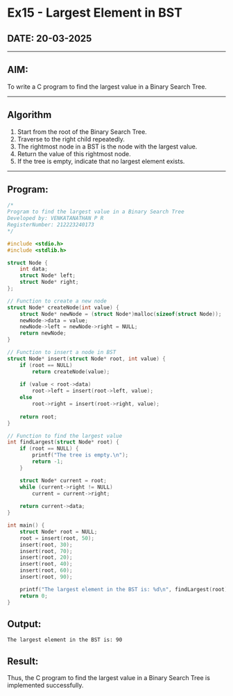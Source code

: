 # Ex15 - Largest Element in BST

## DATE: 20-03-2025

---

## AIM:
To write a C program to find the largest value in a Binary Search Tree.

---

## Algorithm

1. Start from the root of the Binary Search Tree.  
2. Traverse to the right child repeatedly.  
3. The rightmost node in a BST is the node with the largest value.  
4. Return the value of this rightmost node.  
5. If the tree is empty, indicate that no largest element exists.

---

## Program:

```c
/*
Program to find the largest value in a Binary Search Tree
Developed by: VENKATANATHAN P R
RegisterNumber: 212223240173
*/

#include <stdio.h>
#include <stdlib.h>

struct Node {
    int data;
    struct Node* left;
    struct Node* right;
};

// Function to create a new node
struct Node* createNode(int value) {
    struct Node* newNode = (struct Node*)malloc(sizeof(struct Node));
    newNode->data = value;
    newNode->left = newNode->right = NULL;
    return newNode;
}

// Function to insert a node in BST
struct Node* insert(struct Node* root, int value) {
    if (root == NULL)
        return createNode(value);
    
    if (value < root->data)
        root->left = insert(root->left, value);
    else
        root->right = insert(root->right, value);
    
    return root;
}

// Function to find the largest value
int findLargest(struct Node* root) {
    if (root == NULL) {
        printf("The tree is empty.\n");
        return -1;
    }

    struct Node* current = root;
    while (current->right != NULL)
        current = current->right;
    
    return current->data;
}

int main() {
    struct Node* root = NULL;
    root = insert(root, 50);
    insert(root, 30);
    insert(root, 70);
    insert(root, 20);
    insert(root, 40);
    insert(root, 60);
    insert(root, 90);

    printf("The largest element in the BST is: %d\n", findLargest(root));
    return 0;
}
```
## Output:
```
The largest element in the BST is: 90
```
## Result:
Thus, the C program to find the largest value in a Binary Search Tree is implemented successfully.
